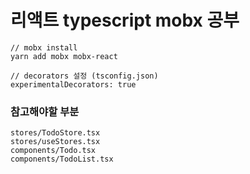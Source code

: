 # 리액트 typescript mobx 공부

```
// mobx install
yarn add mobx mobx-react

// decorators 설정 (tsconfig.json)
experimentalDecorators: true
```

### 참고해야할 부분

```
stores/TodoStore.tsx
stores/useStores.tsx
components/Todo.tsx
components/TodoList.tsx
```
